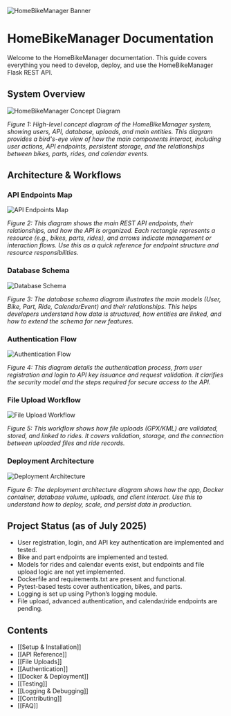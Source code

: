 ![HomeBikeManager Banner](img/banner.png)

# HomeBikeManager Documentation

Welcome to the HomeBikeManager documentation. This guide covers everything you need to develop, deploy, and use the HomeBikeManager Flask REST API.

## System Overview
![HomeBikeManager Concept Diagram](diagrams/homebikemanager_concept.svg)

*Figure 1: High-level concept diagram of the HomeBikeManager system, showing users, API, database, uploads, and main entities. This diagram provides a bird's-eye view of how the main components interact, including user actions, API endpoints, persistent storage, and the relationships between bikes, parts, rides, and calendar events.*

## Architecture & Workflows

### API Endpoints Map
![API Endpoints Map](diagrams/api_endpoints_map.svg)

*Figure 2: This diagram shows the main REST API endpoints, their relationships, and how the API is organized. Each rectangle represents a resource (e.g., bikes, parts, rides), and arrows indicate management or interaction flows. Use this as a quick reference for endpoint structure and resource responsibilities.*

### Database Schema
![Database Schema](diagrams/db_schema.svg)

*Figure 3: The database schema diagram illustrates the main models (User, Bike, Part, Ride, CalendarEvent) and their relationships. This helps developers understand how data is structured, how entities are linked, and how to extend the schema for new features.*

### Authentication Flow
![Authentication Flow](diagrams/auth_flow.svg)

*Figure 4: This diagram details the authentication process, from user registration and login to API key issuance and request validation. It clarifies the security model and the steps required for secure access to the API.*

### File Upload Workflow
![File Upload Workflow](diagrams/file_upload_flow.svg)

*Figure 5: This workflow shows how file uploads (GPX/KML) are validated, stored, and linked to rides. It covers validation, storage, and the connection between uploaded files and ride records.*

### Deployment Architecture
![Deployment Architecture](diagrams/deployment_arch.svg)

*Figure 6: The deployment architecture diagram shows how the app, Docker container, database volume, uploads, and client interact. Use this to understand how to deploy, scale, and persist data in production.*

## Project Status (as of July 2025)
- User registration, login, and API key authentication are implemented and tested.
- Bike and part endpoints are implemented and tested.
- Models for rides and calendar events exist, but endpoints and file upload logic are not yet implemented.
- Dockerfile and requirements.txt are present and functional.
- Pytest-based tests cover authentication, bikes, and parts.
- Logging is set up using Python’s logging module.
- File upload, advanced authentication, and calendar/ride endpoints are pending.

## Contents
- [[Setup & Installation]]
- [[API Reference]]
- [[File Uploads]]
- [[Authentication]]
- [[Docker & Deployment]]
- [[Testing]]
- [[Logging & Debugging]]
- [[Contributing]]
- [[FAQ]]
